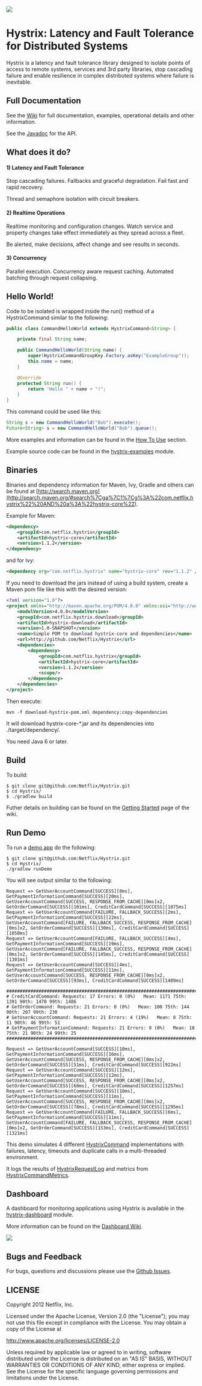 <img src="http://netflix.github.com/Hystrix/images/hystrix-logo-tagline-850.png">

# Hystrix: Latency and Fault Tolerance for Distributed Systems

Hystrix is a latency and fault tolerance library designed to isolate points of access to remote systems, services and 3rd party libraries, stop cascading failure and enable resilience in complex distributed systems where failure is inevitable.

## Full Documentation

See the [Wiki](Hystrix/wiki) for full documentation, examples, operational details and other information.

See the [Javadoc](http://netflix.github.com/Hystrix/javadoc) for the API.

## What does it do?

#### 1) Latency and Fault Tolerance

Stop cascading failures. Fallbacks and graceful degradation. Fail fast and rapid recovery. 

Thread and semaphore isolation with circuit breakers. 

#### 2) Realtime Operations

Realtime monitoring and configuration changes. Watch service and property changes take effect immediately as they spread across a fleet. 

Be alerted, make decisions, affect change and see results in seconds. 

#### 3) Concurrency

Parallel execution. Concurrency aware request caching. Automated batching through request collapsing.

## Hello World!

Code to be isolated is wrapped inside the run() method of a HystrixCommand similar to the following:

```java
public class CommandHelloWorld extends HystrixCommand<String> {

    private final String name;

    public CommandHelloWorld(String name) {
        super(HystrixCommandGroupKey.Factory.asKey("ExampleGroup"));
        this.name = name;
    }

    @Override
    protected String run() {
        return "Hello " + name + "!";
    }
}
```

This command could be used like this:

```java
String s = new CommandHelloWorld("Bob").execute();
Future<String> s = new CommandHelloWorld("Bob").queue();
```

More examples and information can be found in the [How To Use](Hystrix/wiki/How-To-Use) section.

Example source code can be found in the [hystrix-examples](Hystrix/tree/master/hystrix-examples/src/main/java/com/netflix/hystrix/examples) module.

## Binaries

Binaries and dependency information for Maven, Ivy, Gradle and others can be found at [http://search.maven.org](http://search.maven.org/#search%7Cga%7C1%7Cg%3A%22com.netflix.hystrix%22%20AND%20a%3A%22hystrix-core%22).

Example for Maven:

```xml
<dependency>
    <groupId>com.netflix.hystrix</groupId>
    <artifactId>hystrix-core</artifactId>
    <version>1.1.2</version>
</dependency>
```
and for Ivy:

```xml
<dependency org="com.netflix.hystrix" name="hystrix-core" rev="1.1.2" />
```

If you need to download the jars instead of using a build system, create a Maven pom file like this with the desired version:

```xml
<?xml version="1.0"?>
<project xmlns="http://maven.apache.org/POM/4.0.0" xmlns:xsi="http://www.w3.org/2001/XMLSchema-instance" xsi:schemaLocation="http://maven.apache.org/POM/4.0.0 http://maven.apache.org/xsd/maven-4.0.0.xsd">
	<modelVersion>4.0.0</modelVersion>
	<groupId>com.netflix.hystrix.download</groupId>
	<artifactId>hystrix-download</artifactId>
	<version>1.0-SNAPSHOT</version>
	<name>Simple POM to download hystrix-core and dependencies</name>
	<url>http://github.com/Netflix/Hystrix</url>
	<dependencies>
		<dependency>
			<groupId>com.netflix.hystrix</groupId>
			<artifactId>hystrix-core</artifactId>
			<version>1.1.2</version>
			<scope/>
		</dependency>
	</dependencies>
</project>
```

Then execute:

```
mvn -f download-hystrix-pom.xml dependency:copy-dependencies
```

It will download hystrix-core-*.jar and its dependencies into ./target/dependency/.

You need Java 6 or later.

## Build

To build:

```
$ git clone git@github.com:Netflix/Hystrix.git
$ cd Hystrix/
$ ./gradlew build
```

Futher details on building can be found on the [Getting Started](Hystrix/wiki/Getting-Started) page of the wiki.

## Run Demo

To run a [demo app](Hystrix/tree/master/hystrix-examples/src/main/java/com/netflix/hystrix/examples/demo/HystrixCommandDemo.java) do the following:

```
$ git clone git@github.com:Netflix/Hystrix.git
$ cd Hystrix/
./gradlew runDemo
```

You will see output similar to the following:

```
Request => GetUserAccountCommand[SUCCESS][8ms], GetPaymentInformationCommand[SUCCESS][20ms], GetUserAccountCommand[SUCCESS, RESPONSE_FROM_CACHE][0ms]x2, GetOrderCommand[SUCCESS][101ms], CreditCardCommand[SUCCESS][1075ms]
Request => GetUserAccountCommand[FAILURE, FALLBACK_SUCCESS][2ms], GetPaymentInformationCommand[SUCCESS][22ms], GetUserAccountCommand[FAILURE, FALLBACK_SUCCESS, RESPONSE_FROM_CACHE][0ms]x2, GetOrderCommand[SUCCESS][130ms], CreditCardCommand[SUCCESS][1050ms]
Request => GetUserAccountCommand[FAILURE, FALLBACK_SUCCESS][4ms], GetPaymentInformationCommand[SUCCESS][19ms], GetUserAccountCommand[FAILURE, FALLBACK_SUCCESS, RESPONSE_FROM_CACHE][0ms]x2, GetOrderCommand[SUCCESS][145ms], CreditCardCommand[SUCCESS][1301ms]
Request => GetUserAccountCommand[SUCCESS][4ms], GetPaymentInformationCommand[SUCCESS][11ms], GetUserAccountCommand[SUCCESS, RESPONSE_FROM_CACHE][0ms]x2, GetOrderCommand[SUCCESS][93ms], CreditCardCommand[SUCCESS][1409ms]

#####################################################################################
# CreditCardCommand: Requests: 17 Errors: 0 (0%)   Mean: 1171 75th: 1391 90th: 1470 99th: 1486 
# GetOrderCommand: Requests: 21 Errors: 0 (0%)   Mean: 100 75th: 144 90th: 207 99th: 230 
# GetUserAccountCommand: Requests: 21 Errors: 4 (19%)   Mean: 8 75th: 11 90th: 46 99th: 51 
# GetPaymentInformationCommand: Requests: 21 Errors: 0 (0%)   Mean: 18 75th: 21 90th: 24 99th: 25 
#####################################################################################

Request => GetUserAccountCommand[SUCCESS][10ms], GetPaymentInformationCommand[SUCCESS][16ms], GetUserAccountCommand[SUCCESS, RESPONSE_FROM_CACHE][0ms]x2, GetOrderCommand[SUCCESS][51ms], CreditCardCommand[SUCCESS][922ms]
Request => GetUserAccountCommand[SUCCESS][12ms], GetPaymentInformationCommand[SUCCESS][12ms], GetUserAccountCommand[SUCCESS, RESPONSE_FROM_CACHE][0ms]x2, GetOrderCommand[SUCCESS][68ms], CreditCardCommand[SUCCESS][1257ms]
Request => GetUserAccountCommand[SUCCESS][10ms], GetPaymentInformationCommand[SUCCESS][11ms], GetUserAccountCommand[SUCCESS, RESPONSE_FROM_CACHE][0ms]x2, GetOrderCommand[SUCCESS][78ms], CreditCardCommand[SUCCESS][1295ms]
Request => GetUserAccountCommand[FAILURE, FALLBACK_SUCCESS][6ms], GetPaymentInformationCommand[SUCCESS][11ms], GetUserAccountCommand[FAILURE, FALLBACK_SUCCESS, RESPONSE_FROM_CACHE][0ms]x2, GetOrderCommand[SUCCESS][153ms], CreditCardCommand[SUCCESS][1321ms]
```

This demo simulates 4 different [HystrixCommand](Hystrix/tree/master/hystrix-core/src/main/java/com/netflix/hystrix/HystrixCommand.java) implementations with failures, latency, timeouts and duplicate calls in a multi-threaded environment.

It logs the results of [HystrixRequestLog](Hystrix/tree/master/hystrix-core/src/main/java/com/netflix/hystrix/HystrixRequestLog.java) and metrics from [HystrixCommandMetrics](Hystrix/tree/master/hystrix-core/src/main/java/com/netflix/hystrix/HystrixCommandMetrics.java).

## Dashboard

A dashboard for monitoring applications using Hystrix is available in the [hystrix-dashboard](https://github.com/Netflix/Hystrix/tree/master/hystrix-dashboard) module.

More information can be found on the [Dashboard Wiki](https://github.com/Netflix/Hystrix/wiki/Dashboard).

<img src="https://raw.github.com/wiki/Netflix/Hystrix/images/hystrix-dashboard-single-row.png">

## Bugs and Feedback

For bugs, questions and discussions please use the [Github Issues](Hystrix/issues).

 
## LICENSE

Copyright 2012 Netflix, Inc.

Licensed under the Apache License, Version 2.0 (the "License");
you may not use this file except in compliance with the License.
You may obtain a copy of the License at

<http://www.apache.org/licenses/LICENSE-2.0>

Unless required by applicable law or agreed to in writing, software
distributed under the License is distributed on an "AS IS" BASIS,
WITHOUT WARRANTIES OR CONDITIONS OF ANY KIND, either express or implied.
See the License for the specific language governing permissions and
limitations under the License.
